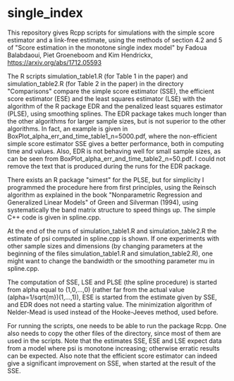 # single_index

This repository gives Rcpp scripts for simulations with the simple score estimator and a
link-free estimate, using the methods of section 4.2 and 5 of "Score estimation in the
monotone single index model" by Fadoua Balabdaoui, Piet Groeneboom and Kim Hendrickx,
https://arxiv.org/abs/1712.05593

The R scripts simulation_table1.R (for Table 1 in the paper) and simulation_table2.R
(for Table 2 in the paper) in the directory "Comparisons" compare the simple score
estimator (SSE), the efficient score estimator (ESE) and the least squares estimator (LSE)
with the algorithm of the R package EDR and the penalized least squares estimator (PLSE),
using smoothing splines. The EDR package takes much longer than the other algorithms for
larger sample sizes, but is not superior to the other algorithms. In fact, an example is
given in BoxPlot_alpha_err_and_time_table1_n=5000.pdf, where the non-efficient simple
score estimator SSE gives a better performance, both in computing time and values.
Also, EDR is not behaving well for small sample sizes, as can be seen from
BoxPlot_alpha_err_and_time_table2_n=50.pdf.
I could not remove the text that is produced during the runs for the EDR package.

There exists an R package "simest" for the PLSE, but for simplicity I programmed the
procedure here from first principles, using the Reinsch algorithm as explained in the book
"Nonparametric Regression and Generalized Linear Models" of Green and Silverman (1994),
using systematically the band matrix structure to speed things up. The simple C++ code is
given in spline.cpp.

At the end of the runs of simulation_table1.R and simulation_table2.R the estimate of psi
computed in spline.cpp is shown. If one experiments with other sample sizes and
dimensions (by changing parameters at the beginning of the files
simulation_table1.R and simulation_table2.R), one might want to change the bandwidth or
the smoothing parameter mu in spline.cpp.

The computation of SSE, LSE and PLSE (the spline procedure) is started from alpha equal to
(1,0,...,0) (rather far from the actual value (alpha=1/sqrt{m})(1,...,1)), ESE is started
from the estimate given by SSE, and EDR does not need a starting value. The minimization
algorithm of Nelder-Mead is used instead of the Hooke-Jeeves method, used before.

For running the scripts, one needs to be able to run the package Rcpp. One also needs to
copy the other files of the directory, since most of them are used in the scripts.
Note that the estimates SSE, ESE and LSE expect data from a model where psi is monotone
increasing; otherwise erratic results can be expected. Also note that the efficient score
estimator can indeed give a significant improvement on SSE, when started at the result of
the SSE.
